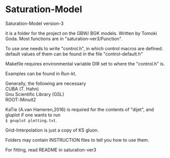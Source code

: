 # Saturation-Model
<p> Saturation-Model version-3 </p>
<p>
it is a folder for the project on the GBW/ BGK models.
Written by Tomoki Goda. 
Most functions are in "saturation-ver3/Function".
</p>

<p>
To use one needs to write "control.h", in which control macros are defined. 
default values of them can be found in the file "control-default.h"
</p>
<p>
Makefile requires environmental variable DIR set to where the "control.h" is.
</p>
<p>
Examples can be found in Run-kt.
</p>
<p>
Generally, the following are necessary<br>
CUBA (T. Hahn)<br>
Gnu Scientific Library (GSL)<br>
ROOT::Minuit2<br>
</p>

<p>
KaTie (A.van Hameren,2016) is required for the contents of "dijet", and gluplot if one wants to run <br>
<code>$ gnuplot plotting.txt</code>.
</p>
<p>
Grid-Interpolation is just a copy of KS gluon.
</p>

Folders may contain INSTRUCTION files to tell you how to use them.
<p>
  For fitting, read README in saturation-ver3
</p>
 
